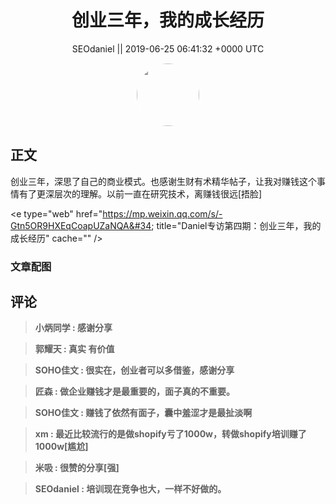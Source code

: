 <h1 align="center">创业三年，我的成长经历</h1>




<p align="center">
    <a>SEOdaniel || 2019-06-25 06:41:32 &#43;0000 UTC</a>
</p>

<div align="center">
    <img src="https://images.zsxq.com/FgJDk21DxCuk_fBoiYtFOdowv2NC?e=1590940799&amp;token=kIxbL07-8jAj8w1n4s9zv64FuZZNEATmlU_Vm6zD:uXjzCe05_o4wEURLsgUa6w-w6vE=" width="100" height="100" style="border:1px solid;border-radius:50%; color:#ffffff"/>
</div>




## 正文

<div>
创业三年，深思了自己的商业模式。也感谢生财有术精华帖子，让我对赚钱这个事情有了更深层次的理解。以前一直在研究技术，离赚钱很远[捂脸]

&lt;e type=&#34;web&#34; href=&#34;https://mp.weixin.qq.com/s/-Gtn5OR9HXEqCoapUZaNQA&#34; title=&#34;Daniel专访第四期：创业三年，我的成长经历&#34; cache=&#34;&#34; /&gt;
</div>

### 文章配图

<div class="image" align="center">

</div>


## 评论

<div align="left">
<div>

<blockquote >
<span> <strong>小炳同学 : 感谢分享 </strong></span>
</blockquote>

<blockquote >
<span> <strong>郭耀天 : 真实 有价值 </strong></span>
</blockquote>

<blockquote >
<span> <strong>SOHO佳文 : 很实在，创业者可以多借鉴，感谢分享 </strong></span>
</blockquote>

<blockquote >
<span> <strong>匠森 : 做企业赚钱才是最重要的，面子真的不重要。 </strong></span>
</blockquote>

<blockquote >
<span> <strong>SOHO佳文 : 赚钱了依然有面子，囊中羞涩才是最扯淡啊 </strong></span>
</blockquote>

<blockquote >
<span> <strong>xm : 最近比较流行的是做shopify亏了1000w，转做shopify培训赚了1000w[尴尬] </strong></span>
</blockquote>

<blockquote >
<span> <strong>米吸 : 很赞的分享[强] </strong></span>
</blockquote>

<blockquote >
<span> <strong>SEOdaniel : 培训现在竞争也大，一样不好做的。 </strong></span>
</blockquote>

</div>
</div>